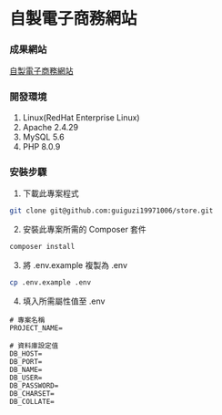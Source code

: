 # 自製電子商務網站

### 成果網站
<a href="https://chun-hung.idv.tw" target="_blank">自製電子商務網站</a>

### 開發環境
1. Linux(RedHat Enterprise Linux)
2. Apache 2.4.29
3. MySQL 5.6
4. PHP 8.0.9

### 安裝步驟
1. 下載此專案程式
```bash
git clone git@github.com:guiguzi19971006/store.git
```
2. 安裝此專案所需的 Composer 套件
```bash
composer install
```
3. 將 .env.example 複製為 .env
```bash
cp .env.example .env
```
4. 填入所需屬性值至 .env
```
# 專案名稱
PROJECT_NAME=

# 資料庫設定值
DB_HOST=
DB_PORT=
DB_NAME=
DB_USER=
DB_PASSWORD=
DB_CHARSET=
DB_COLLATE=
```